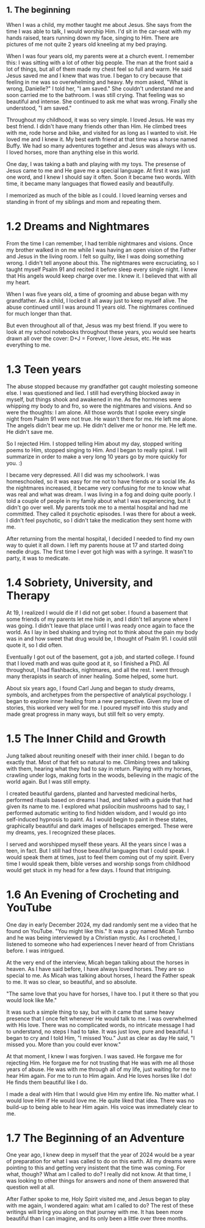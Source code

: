 ## 1. The beginning

When I was a child, my mother taught me about Jesus. She says from the time I was able to talk, I would worship Him. I'd sit in the car-seat with my hands raised, tears running down my face, singing to Him. There are pictures of me not quite 2 years old kneeling at my bed praying.

When I was four years old, my parents were at a church event. I remember this: I was sitting with a lot of other big people. The man at the front said a lot of things, but all of them made my chest feel so full and warm. He said Jesus saved me and I knew that was true. I began to cry because that feeling in me was so overwhelming and heavy. My mom asked, "What is wrong, Danielle?" I told her, "I am saved." She couldn't understand me and soon carried me to the bathroom. I was still crying. That feeling was so beautiful and intense. She continued to ask me what was wrong. Finally she understood, "I am saved."

Throughout my childhood, it was so very simple. I loved Jesus. He was my best friend. I didn't have many friends other than Him. He climbed trees with me, rode horse and bike, and visited for as long as I wanted to visit. He loved me and I knew it. My best earth friend at that time was a horse named Buffy. We had so many adventures together and Jesus was always with us. I loved horses, more than anything else in this world. 

One day, I was taking a bath and playing with my toys. The presense of Jesus came to me and He gave me a special language. At first it was just one word, and I knew I should say it often. Soon it became two words. With time, it became many languages that flowed easily and beautifully.

I memorized as much of the bible as I could. I loved learning verses and standing in front of my siblings and mom and repeating them. 

# 1.2 Dreams and Nightmares
From the time I can remember, I had terrible nightmares and visions. Once my brother walked in on me while I was having an open vision of the Father and Jesus in the living room. I felt so guilty, like I was doing something wrong. I didn't tell anyone about this. The nightmares were excruciating, so I taught myself Psalm 91 and recited it before sleep every single night. I knew that His angels would keep charge over me. I knew it. I believed that with all my heart.

When I was five years old, a time of grooming and abuse began with my grandfather. As a child, I locked it all away just to keep myself alive. The abuse continued until I was around 11 years old. The nightmares continued for much longer than that.

But even throughout all of that, Jesus was my best friend. If you were to look at my school notebooks throughout these years, you would see hearts drawn all over the cover: D+J = Forever, I love Jesus, etc. He was everything to me. 

# 1.3 Teen years
The abuse stopped because my grandfather got caught molesting someone else. I was questioned and lied. I still had everything blocked away in myself, but things shook and awakened in me. As the hormones were whipping my body to and fro, so were the nightmares and visions. And so were the thoughts: I am alone. All those words that I spoke every single night from Psalm 91 were not true. He wasn't there for me. He left me alone. The angels didn't bear me up. He didn't deliver me or honor me. He left me. He didn't save me.

So I rejected Him. I stopped telling Him about my day, stopped writing poems to Him, stopped singing to Him. And I began to really spiral. I will summarize in order to make a very long 10 years go by more quickly for you. :)

I became very depressed. All I did was my schoolwork. I was homeschooled, so it was easy for me not to have friends or a social life.  As the nightmares increased, it became very confusing for me to know what was real and what was dream. I was living in a fog and doing quite poorly. I told a couple of people in my family about what I was experiencing, but it didn't go over well. My parents took me to a mental hospital and had me committed. They called it psychotic episodes. I was there for about a week. I didn't feel psychotic, so I didn't take the medication they sent home with me.

After returning from the mental hospital, I decided I needed to find my own way to quiet it all down. I left my parents house at 17 and started doing needle drugs. The first time I ever got high was with a syringe. It wasn't to party, it was to medicate.

# 1.4 Sobriety, University, and Therapy
At 19, I realized I would die if I did not get sober. I found a basement that some friends of my parents let me hide in, and I didn't tell anyone where I was going. I didn't leave that place until I was ready once again to face the world. As I lay in bed shaking and trying not to think about the pain my body was in and how sweet that drug would be, I thought of Psalm 91. I could still quote it, so I did often.

Eventually I got out of the basement, got a job, and started college. I found that I loved math and was quite good at it, so I finished a PhD. All throughout, I had flashbacks, nightmares, and all the rest. I went through many therapists in search of inner healing. Some helped, some hurt.

About six years ago, I found Carl Jung and began to study dreams, symbols, and archetypes from the perspective of analytical psychology. I began to explore inner healing from a new perspective. Given my love of stories, this worked very well for me. I poured myself into this study and made great progress in many ways, but still felt so very empty.

# 1.5 The Inner Child and Growth 
Jung talked about reuniting oneself with their inner child. I began to do exactly that. Most of that felt so natural to me. Climbing trees and talking with them, hearing what they had to say in return. Playing with my horses, crawling under logs, making forts in the woods, believing in the magic of the world again. But I was still empty.

I created beautiful gardens, planted and harvested medicinal herbs, performed rituals based on dreams I had, and talked with a guide that had given its name to me. I explored what psilocibin mushrooms had to say, I performed automatic writing to find hidden wisdom, and I would go into self-induced hypnosis to paint. As I would begin to paint in these states, graphically beautiful and dark images of hellscapes emerged. These were my dreams, yes. I recognized these places.

I served and worshipped myself these years. All the years since I was a teen, in fact. But I still had those beautiful languages that I could speak. I would speak them at times, just to feel them coming out of my spirit. Every time I would speak them, bible verses and worship songs from childhood would get stuck in my head for a few days. I found that intriguing.

# 1.6 An Evening of Crocheting and YouTube
One day in early December 2024, my dad randomly sent me a video that he found on YouTube. "You might like this." It was a guy named Micah Turnbo and he was being interviewed by a Christian mystic. As I crocheted, I listened to someone who had experiences I never heard of from Christians before. I was intrigued.

At the very end of the interview, Micah began talking about the horses in heaven. As I have said before, I have always loved horses. They are so special to me. As Micah was talking about horses, I heard the Father speak to me. It was so clear, so beautiful, and so absolute.

"The same love that you have for horses, I have too. I put it there so that you would look like Me."

It was such a simple thing to say, but with it came that same heavy presence that I once felt whenever He would talk to me. I was overwhelmed with His love. There was no complicated words, no intricate message I had to understand, no steps I had to take. It was just love, pure and beautiful. I began to cry and I told Him, "I missed You." Just as clear as day He said, "I missed you. More than you could ever know."

At that moment, I knew I was forgiven. I was saved. He forgave me for rejecting Him. He forgave me for not trusting that He was with me all those years of abuse. He was with me through all of my life, just waiting for me to hear Him again. For me to run to Him again. And He loves horses like I do! He finds them beautiful like I do. 

I made a deal with Him that I would give Him my entire life. No matter what. I would love Him if He would love me. He quite liked that idea. There was no build-up to being able to hear Him again. His voice was immediately clear to me.

# 1.7 The Beginning of an Adventure
One year ago, I knew deep in myself that the year of 2024 would be a year of preparation for what I was called to do on this earth. All my dreams were pointing to this and getting very insistent that the time was coming. For what, though? What am I called to do? I really did not know. At that time, I was looking to other things for answers and none of them answered that question well at all.

After Father spoke to me, Holy Spirit visited me, and Jesus began to play with me again, I wondered again: what am I called to do? The rest of these writings will bring you along on that journey with me. It has been more beautiful than I can imagine, and its only been a little over three months.
